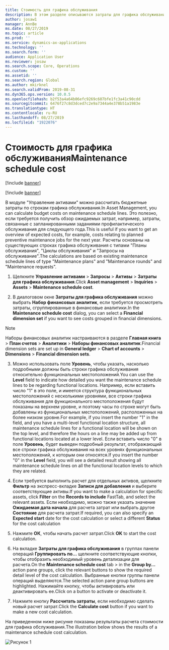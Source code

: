 ```yaml
---
title: Стоимость для графика обслуживания
description: В этом разделе описываются затраты для графика обслуживания в модуле "Управление активами".
author: josaw1
manager: AnnBe
ms.date: 08/27/2019
ms.topic: article
ms.prod: ''
ms.service: dynamics-ax-applications
ms.technology: ''
ms.search.form: ''
audience: Application User
ms.reviewer: josaw
ms.search.scope: Core, Operations
ms.custom: ''
ms.assetid: ''
ms.search.region: Global
ms.author: mkirknel
ms.search.validFrom: 2019-08-31
ms.dyn365.ops.version: 10.0.5
ms.openlocfilehash: b2f53a4a64b06efc9269c607bfe1fc3a41c90cdd
ms.sourcegitcommit: 6476f27c8d3dced7c2e9a7344a4e378b51a1983e
ms.translationtype: HT
ms.contentlocale: ru-RU
ms.lasthandoff: 08/27/2019
ms.locfileid: "1922076"
---
```

# <a name="maintenance-schedule-cost"></a><span data-ttu-id="60806-103">Стоимость для графика обслуживания</span><span class="sxs-lookup"><span data-stu-id="60806-103">Maintenance schedule cost</span></span>

[!include [banner](../../includes/banner.md)]

[!include [banner](../../includes/preview-banner.md)]

<span data-ttu-id="60806-104">В модуле "Управление активами" можно рассчитать бюджетные затраты по строкам графика обслуживания.</span><span class="sxs-lookup"><span data-stu-id="60806-104">In Asset Management, you can calculate budget costs on maintenance schedule lines.</span></span> <span data-ttu-id="60806-105">Это полезно, если требуется получить обзор ожидаемых затрат, например, затраты, связанные с запланированными заданиями профилактического обслуживания для следующего года.</span><span class="sxs-lookup"><span data-stu-id="60806-105">This is useful if you want to get an overview of expected costs, for example, costs relating to planned preventive maintenance jobs for the next year.</span></span> <span data-ttu-id="60806-106">Расчеты основаны на существующих строках графика обслуживания с типами "Планы обслуживания", "Циклы обслуживания" и "Запросы на обслуживание".</span><span class="sxs-lookup"><span data-stu-id="60806-106">The calculations are based on existing maintenance schedule lines of type "Maintenance plans" and "Maintenance rounds" and "Maintenance requests".</span></span>

1. <span data-ttu-id="60806-107">Щелкните **Управление активами** > **Запросы** > **Активы** > **Затраты для графика обслуживания**.</span><span class="sxs-lookup"><span data-stu-id="60806-107">Click **Asset management** > **Inquiries** > **Assets** > **Maintenance schedule cost**.</span></span>

2. <span data-ttu-id="60806-108">В диалоговом окне **Затраты для графика обслуживания** можно выбрать **Набор финансовых аналитик**, если требуется просмотреть затраты, сгруппированные в финансовые аналитики.</span><span class="sxs-lookup"><span data-stu-id="60806-108">In the **Maintenance schedule cost** dialog, you can select a **Financial dimension set** if you want to see costs grouped in financial dimensions.</span></span>

>[!NOTE]
><span data-ttu-id="60806-109">Наборы финансовых аналитик настраиваются в разделе **Главная книга** > **План счетов** > **Аналитики** > **Наборы финансовых аналитик**.</span><span class="sxs-lookup"><span data-stu-id="60806-109">Financial dimension sets are set up in **General ledger** > **Chart of accounts** > **Dimensions** > **Financial dimension sets**.</span></span>

3. <span data-ttu-id="60806-110">Можно использовать поле **Уровень**, чтобы указать, насколько подробными должны быть строки графика обслуживания относительно функциональных местоположений.</span><span class="sxs-lookup"><span data-stu-id="60806-110">You can use the **Level** field to indicate how detailed you want the maintenance schedule lines to be regarding functional locations.</span></span> <span data-ttu-id="60806-111">Например, если вставить число "1" в это поле, и имеется структура функциональных местоположений с несколькими уровнями, все строки графика обслуживания для функционального местоположения будут показаны на верхнем уровне, и поэтому часы по строке могут быть добавлены из функциональных местоположений, расположенных на более низком уровне.</span><span class="sxs-lookup"><span data-stu-id="60806-111">For example, if you insert the number "1" in the field, and you have a multi-level functional location structure, all maintenance schedule lines for a functional location will be shown on the top level, and therefore the hours on a line may be added up from functional locations located at a lower level.</span></span> <span data-ttu-id="60806-112">Если вставить число "0" в поле **Уровень**, будет выведен подробный результат, отображающий все строки графика обслуживания на всех уровнях функциональных местоположений, к которым они относятся.</span><span class="sxs-lookup"><span data-stu-id="60806-112">If you insert the number "0" in the **Level** field, you will see a detailed result showing all maintenance schedule lines on all the functional location levels to which they are related.</span></span>

4. <span data-ttu-id="60806-113">Если требуется выполнить расчет для отдельных активов, щелкните **Фильтр** на экспресс-вкладке **Записи для добавления** и выберите соответствующие активы.</span><span class="sxs-lookup"><span data-stu-id="60806-113">If you want to make a calculation for specific assets, click **Filter** on the **Records to include** FastTab, and select the relevant assets.</span></span> <span data-ttu-id="60806-114">Если необходимо, можно также указать значение **Ожидаемая дата начала** для расчета затрат или выбрать другое **Состояние** для расчета затрат.</span><span class="sxs-lookup"><span data-stu-id="60806-114">If required, you can also specify an **Expected start** date for the cost calculation or select a different **Status** for the cost calculation</span></span>

5. <span data-ttu-id="60806-115">Нажмите **ОК**, чтобы начать расчет затрат.</span><span class="sxs-lookup"><span data-stu-id="60806-115">Click **OK** to start the cost calculation.</span></span>

6. <span data-ttu-id="60806-116">На вкладке **Затраты для графика обслуживания** в группах панели операций **Группировать по...** щелкните соответствующие кнопки, чтобы отобразить необходимый уровень детализации для расчета.</span><span class="sxs-lookup"><span data-stu-id="60806-116">On the **Maintenance schedule cost** tab > in the **Group by...** action pane groups, click the relevant buttons to show the required detail level of the cost calculation.</span></span> <span data-ttu-id="60806-117">Выбранные кнопки группы панели операций выделяются.</span><span class="sxs-lookup"><span data-stu-id="60806-117">The selected action pane group buttons are highlighted.</span></span> <span data-ttu-id="60806-118">Нажимайте кнопку, чтобы активировать или деактивировать ее.</span><span class="sxs-lookup"><span data-stu-id="60806-118">Click on a button to activate or deactivate it.</span></span>

7. <span data-ttu-id="60806-119">Нажмите кнопку **Рассчитать затраты**, если необходимо сделать новый расчет затрат.</span><span class="sxs-lookup"><span data-stu-id="60806-119">Click the **Calculate cost** button if you want to make a new cost calculation.</span></span>

<span data-ttu-id="60806-120">На приведенном ниже рисунке показаны результаты расчета стоимости для графика обслуживания.</span><span class="sxs-lookup"><span data-stu-id="60806-120">The illustration below shows the results of a maintenance schedule cost calculation.</span></span>

![Рисунок 1](media/17-preventive-maintenance.png)

